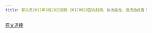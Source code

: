 ```yaml
---
title: 郭文贵2017年9月28日视频 20170928国内封网，放出曲龙，游虎给虎看！
---
```


[原文連接](https://gnews.org/ThreadView/53483600)


